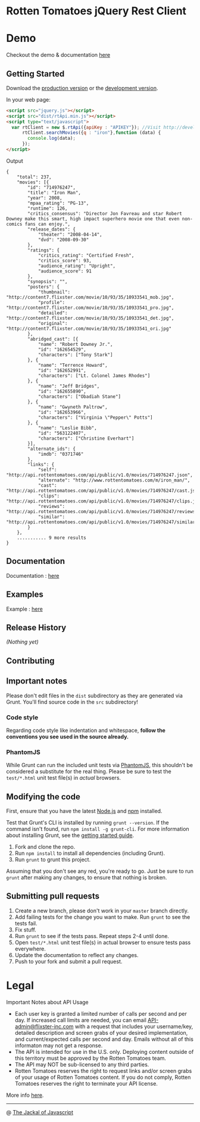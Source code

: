 # Rotten Tomatoes jQuery Rest Client

# Demo

Checkout the demo & documentation [here](http://arvindr21.github.io/RottenTomatoesjQueryRestClient)

## Getting Started
Download the [production version][min] or the [development version][max].

[min]: https://raw.github.com/arvindr21/rtRestClient/master/dist/rtApi.min.js
[max]: https://raw.github.com/arvindr21/rtRestClient/master/dist/rtApi.js

In your web page:

```html
<script src="jquery.js"></script>
<script src="dist/rtApi.min.js"></script>
<script type="text/javascript">
  var rtClient = new $.rtApi({apiKey : "APIKEY"}); //Visit http://developer.rottentomatoes.com/page
      rtClient.searchMovies({q : "iron"},function (data) {     
        console.log(data); 
      });
</script>
```
Output
```
{
    "total": 237,
    "movies": [{
        "id": "714976247",
        "title": "Iron Man",
        "year": 2008,
        "mpaa_rating": "PG-13",
        "runtime": 126,
        "critics_consensus": "Director Jon Favreau and star Robert Downey make this smart, high impact superhero movie one that even non-comics fans can enjoy.",
        "release_dates": {
            "theater": "2008-04-14",
            "dvd": "2008-09-30"
        },
        "ratings": {
            "critics_rating": "Certified Fresh",
            "critics_score": 93,
            "audience_rating": "Upright",
            "audience_score": 91
        },
        "synopsis": "",
        "posters": {
            "thumbnail": "http://content7.flixster.com/movie/10/93/35/10933541_mob.jpg",
            "profile": "http://content7.flixster.com/movie/10/93/35/10933541_pro.jpg",
            "detailed": "http://content7.flixster.com/movie/10/93/35/10933541_det.jpg",
            "original": "http://content7.flixster.com/movie/10/93/35/10933541_ori.jpg"
        },
        "abridged_cast": [{
            "name": "Robert Downey Jr.",
            "id": "162654529",
            "characters": ["Tony Stark"]
        }, {
            "name": "Terrence Howard",
            "id": "162652991",
            "characters": ["Lt. Colonel James Rhodes"]
        }, {
            "name": "Jeff Bridges",
            "id": "162655890",
            "characters": ["Obadiah Stane"]
        }, {
            "name": "Gwyneth Paltrow",
            "id": "162653966",
            "characters": ["Virginia \"Pepper\" Potts"]
        }, {
            "name": "Leslie Bibb",
            "id": "563122407",
            "characters": ["Christine Everhart"]
        }],
        "alternate_ids": {
            "imdb": "0371746"
        },
        "links": {
            "self": "http://api.rottentomatoes.com/api/public/v1.0/movies/714976247.json",
            "alternate": "http://www.rottentomatoes.com/m/iron_man/",
            "cast": "http://api.rottentomatoes.com/api/public/v1.0/movies/714976247/cast.json",
            "clips": "http://api.rottentomatoes.com/api/public/v1.0/movies/714976247/clips.json",
            "reviews": "http://api.rottentomatoes.com/api/public/v1.0/movies/714976247/reviews.json",
            "similar": "http://api.rottentomatoes.com/api/public/v1.0/movies/714976247/similar.json"
        }
    }, 
    ........... 9 more results
}
````


## Documentation
Documentation : [here](http://arvindr21.github.io/RottenTomatoesjQueryRestClient)

## Examples
Example : [here](http://arvindr21.github.io/RottenTomatoesjQueryRestClient)

## Release History
_(Nothing yet)_

## Contributing

## Important notes
Please don't edit files in the `dist` subdirectory as they are generated via Grunt. You'll find source code in the `src` subdirectory!

### Code style
Regarding code style like indentation and whitespace, **follow the conventions you see used in the source already.**

### PhantomJS
While Grunt can run the included unit tests via [PhantomJS](http://phantomjs.org/), this shouldn't be considered a substitute for the real thing. Please be sure to test the `test/*.html` unit test file(s) in _actual_ browsers.

## Modifying the code
First, ensure that you have the latest [Node.js](http://nodejs.org/) and [npm](http://npmjs.org/) installed.

Test that Grunt's CLI is installed by running `grunt --version`.  If the command isn't found, run `npm install -g grunt-cli`.  For more information about installing Grunt, see the [getting started guide](http://gruntjs.com/getting-started).

1. Fork and clone the repo.
1. Run `npm install` to install all dependencies (including Grunt).
1. Run `grunt` to grunt this project.

Assuming that you don't see any red, you're ready to go. Just be sure to run `grunt` after making any changes, to ensure that nothing is broken.

## Submitting pull requests

1. Create a new branch, please don't work in your `master` branch directly.
1. Add failing tests for the change you want to make. Run `grunt` to see the tests fail.
1. Fix stuff.
1. Run `grunt` to see if the tests pass. Repeat steps 2-4 until done.
1. Open `test/*.html` unit test file(s) in actual browser to ensure tests pass everywhere.
1. Update the documentation to reflect any changes.
1. Push to your fork and submit a pull request.

# Legal

Important Notes about API Usage

- Each user key is granted a limited number of calls per second and per day. If increased call limits are needed, you can email API-admin@flixster-inc.com with a request that includes your username/key, detailed description and screen grabs of your desired implementation, and current/expected calls per second and day. Emails without all of this informaton may not get a response.
- The API is intended for use in the U.S. only. Deploying content outside of this territory must be approved by the Rotten Tomatoes team.
- The API may NOT be sub-licensed to any third parties.
- Rotten Tomatoes reserves the right to request links and/or screen grabs of your usage of Rotten Tomatoes content. If you do not comply, Rotten Tomatoes reserves the right to terminate your API license.

More info [here](http://developer.rottentomatoes.com/forum/read/180292).

**************************************************

@ [The Jackal of Javascript](http://thejackalofjavascript.com/rotten-tomatoes-jquery-rest-client/)
